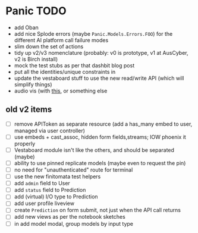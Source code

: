 # Panic TODO

- add Oban
- add nice Splode errors (maybe `Panic.Models.Errors.FOO`) for the different AI platform call failure modes
- slim down the set of actions
- tidy up v2/v3 nomenclature (probably: v0 is prototype, v1 at AusCyber, v2 is Birch install)
- mock the test stubs as per that dashbit blog post
- put all the identities/unique constraints in
- update the vestaboard stuff to use the new read/write API (which will simplify things)
- audio vis (with [this](https://audiomotion.dev/demo/multi.html), or something else

## old v2 items

- [ ] remove APIToken as separate resource (add a has_many embed to user, managed via user controller)
- [ ] use embeds + cast_assoc, hidden form fields,streams; IOW phoenix it properly
- [ ] Vestaboard module isn't like the others, and should be separated (maybe)
- [ ] ability to use pinned replicate models (maybe even to request the pin)
- [ ] no need for "unauthenticated" route for terminal
- [ ] use the new finitomata test helpers
- [ ] add `admin` field to User
- [ ] add `status` field to Prediction
- [ ] add (virtual) I/O type to Prediction
- [ ] add user profile liveview
- [ ] create `Prediction` on form submit, not just when the API call returns
- [ ] add new views as per the notebook sketches
- [ ] in add model modal, group models by input type
